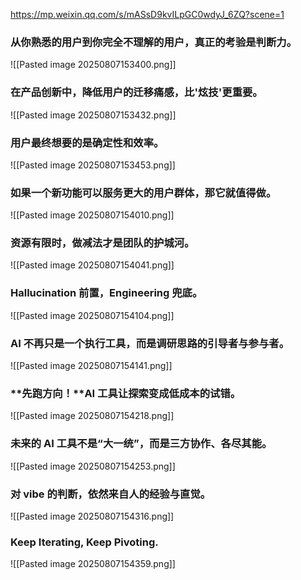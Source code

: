 https://mp.weixin.qq.com/s/mASsD9kvILpGC0wdyJ_6ZQ?scene=1

### **从你熟悉的用户到你完全不理解的用户，真正的考验是判断力。**
![[Pasted image 20250807153400.png]]
### **在产品创新中，降低用户的迁移痛感，比'炫技'更重要。**

![[Pasted image 20250807153432.png]]
### **用户最终想要的是确定性和效率。**

![[Pasted image 20250807153453.png]]

### **如果一个新功能可以服务更大的用户群体，那它就值得做。**

![[Pasted image 20250807154010.png]]
### **资源有限时，做减法才是团队的护城河。**

![[Pasted image 20250807154041.png]]
### **Hallucination 前置，Engineering 兜底。**

![[Pasted image 20250807154104.png]]

### **AI** **不再只是一个执行工具，而是调研思路的引导者与参与者。**

![[Pasted image 20250807154141.png]]

### **先跑方向！****AI** **工具让探索变成低成本的试错。**
![[Pasted image 20250807154218.png]]

### **未来的 AI 工具不是“大一统”，而是三方协作、各尽其能。**

![[Pasted image 20250807154253.png]]

### **对 vibe 的判断，依然来自人的经验与直觉。**

![[Pasted image 20250807154316.png]]
### **Keep Iterating, Keep Pivoting.**

![[Pasted image 20250807154359.png]]


